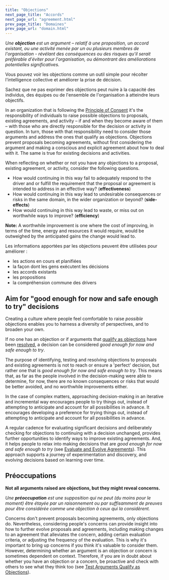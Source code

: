```yaml
---
title: "Objections"
next_page_title: "Accords"
next_page_url: "agreement.html"
prev_page_title: "Domaines"
prev_page_url: "domain.html"
---
```



_Une **objection** est un argument – relatif à une proposition, un accord existant, ou une activité menée par un ou plusieurs membres de l'organisation - révélant des conséquences ou des risques qu'il serait préférable d'éviter pour l'organisation, ou démontrant des améliorations potentielles significatives._

Vous pouvez voir les objections comme un outil simple pour récolter l'intelligence collective et améliorer la prise de décision.

Sachez que ne pas exprimer des objections peut nuire à la capacité des individus, des équipes ou de l'ensemble de l'organisation à atteindre leurs objectifs.

In an organization that is following the [Principle of Consent](principle-consent.html) it's the responsibility of individuals to raise possible objections to proposals, existing agreements, and activity – if and when they become aware of them – with those who are directly responsible for the decision or activity in question. In turn, those with that responsibility need to consider those arguments and address the ones that qualify as objections. Objections prevent proposals becoming agreements, without first considering the argument and making a conscious and explicit agreement about how to deal with it. The same is true for existing decisions and activities.

When reflecting on whether or not you have any objections to a proposal, existing agreement, or activity, consider the following questions.

-   How would continuing in this way fail to adequately respond to the driver and or fulfill the requirement that the proposal or agreement is intended to address in an effective way? (**effectiveness**)
-   How would continuing in this way lead to undesirable consequences or risks in the same domain, in the wider organization or beyond? (**side-effects**)
-   How would continuing in this way lead to waste, or miss out on worthwhile ways to improve? (**efficiency**)

**Note:** A worthwhile improvement is one where the cost of improving, in terms of the time, energy and resources it would require, would be outweighed by the anticipated gains the change would lead to.

Les informations apportées par les objections peuvent être utilisées pour améliorer :

-   les actions en cours et planifiées
-   la façon dont les gens exécutent les décisions
-   les accords existants
-   les propositions
-   la compréhension commune des drivers


## Aim for "good enough for now and safe enough to try" decisions

Creating a culture where people feel comfortable to raise _possible_ objections enables you to harness a diversity of perspectives, and to broaden your own.

If no one has an objection or if arguments that [qualify as objections](test-arguments-qualify-as-objections.html) have been [resolved](resolve-objections.html), a decision can be considered _good enough for now and safe enough to try_.

The purpose of identifying, testing and resolving objections to proposals and existing agreements is not to reach or ensure a 'perfect' decision, but rather one that is _good enough for now and safe enough to try_. This means that, as far as the people involved in the decision-making were able to determine, for now, there are no known consequences or risks that would be better avoided, and no worthwhile improvements either.

In the case of complex matters, approaching decision-making in an iterative and incremental way encourages people to try things out, instead of attempting to anticipate and account for all possibilities in advance. It encourages developing a preference for trying things out, instead of attempting to anticipate and account for all possibilities in advance.

A regular cadence for evaluating significant decisions and deliberately checking for objections to continuing with a decision unchanged, provides further opportunities to identify ways to improve existing agreements. And, it helps people to relax into making decisions that are _good enough for now and safe enough to try_ (see [Evaluate and Evolve Agreements](evaluate-and-evolve-agreements.html)). This approach supports a journey of experimentation and discovery, and evolving decisions based on learning over time.


## Préoccupations

**Not all arguments raised are objections, but they might reveal concerns.**

_Une **préoccupation** est une supposition qui ne peut (du moins pour le moment) être étayée par un raisonnement ou par suffisamment de preuves pour être considérée comme une objection à ceux qui la considèrent._

Concerns don't prevent proposals becoming agreements, only objections do. Nevertheless, considering people's concerns can provide insight into how to further evolve proposals and agreements, including making changes to an agreement that alleviates the concern, adding certain evaluation criteria, or adjusting the frequency of the evaluation. This is why it's important to bring up concerns if you think it's valuable to consider them. However, determining whether an argument is an objection or concern is sometimes dependent on context. Therefore, if you are in doubt about whether you have an objection or a concern, be proactive and check with others to see what they think too (see [Test Arguments Qualify as Objections](test-arguments-qualify-as-objections.html)).

